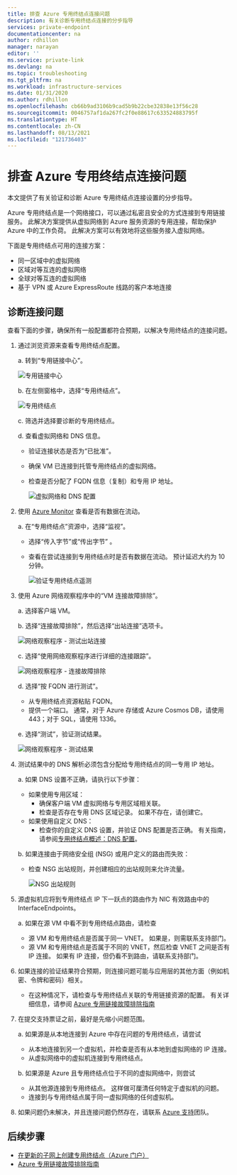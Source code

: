```yaml
---
title: 排查 Azure 专用终结点连接问题
description: 有关诊断专用终结点连接的分步指导
services: private-endpoint
documentationcenter: na
author: rdhillon
manager: narayan
editor: ''
ms.service: private-link
ms.devlang: na
ms.topic: troubleshooting
ms.tgt_pltfrm: na
ms.workload: infrastructure-services
ms.date: 01/31/2020
ms.author: rdhillon
ms.openlocfilehash: cb66b9ad3106b9cad5b9b22cbe32838e13f56c28
ms.sourcegitcommit: 0046757af1da267fc2f0e88617c633524883795f
ms.translationtype: HT
ms.contentlocale: zh-CN
ms.lasthandoff: 08/13/2021
ms.locfileid: "121736403"
---
```

# <a name="troubleshoot-azure-private-endpoint-connectivity-problems"></a>排查 Azure 专用终结点连接问题

本文提供了有关验证和诊断 Azure 专用终结点连接设置的分步指导。

Azure 专用终结点是一个网络接口，可以通过私密且安全的方式连接到专用链接服务。 此解决方案提供从虚拟网络到 Azure 服务资源的专用连接，帮助保护 Azure 中的工作负荷。 此解决方案可以有效地将这些服务接入虚拟网络。

下面是专用终结点可用的连接方案：

- 同一区域中的虚拟网络
- 区域对等互连的虚拟网络
- 全球对等互连的虚拟网络
- 基于 VPN 或 Azure ExpressRoute 线路的客户本地连接

## <a name="diagnose-connectivity-problems"></a>诊断连接问题 

查看下面的步骤，确保所有一般配置都符合预期，以解决专用终结点的连接问题。

1. 通过浏览资源来查看专用终结点配置。

    a. 转到“专用链接中心”[](https://ms.portal.azure.com/#blade/Microsoft_Azure_Network/PrivateLinkCenterBlade/overview)。

      ![专用链接中心](./media/private-endpoint-tsg/private-link-center.png)

    b. 在左侧窗格中，选择“专用终结点”。
    
      ![专用终结点](./media/private-endpoint-tsg/private-endpoints.png)

    c. 筛选并选择要诊断的专用终结点。

    d. 查看虚拟网络和 DNS 信息。
     - 验证连接状态是否为“已批准”。
     - 确保 VM 已连接到托管专用终结点的虚拟网络。
     - 检查是否分配了 FQDN 信息（复制）和专用 IP 地址。
    
       ![虚拟网络和 DNS 配置](./media/private-endpoint-tsg/vnet-dns-configuration.png)
    
1. 使用 [Azure Monitor](../azure-monitor/overview.md) 查看是否有数据在流动。

    a. 在“专用终结点”资源中，选择“监视”。
     - 选择“传入字节”或“传出字节” 。 
     - 查看在尝试连接到专用终结点时是否有数据在流动。 预计延迟大约为 10 分钟。
    
       ![验证专用终结点遥测](./media/private-endpoint-tsg/private-endpoint-monitor.png)

1.  使用 Azure 网络观察程序中的“VM 连接故障排除”。

    a. 选择客户端 VM。

    b. 选择“连接故障排除”，然后选择“出站连接”选项卡。
    
      ![网络观察程序 - 测试出站连接](./media/private-endpoint-tsg/network-watcher-outbound-connection.png)
    
    c. 选择“使用网络观察程序进行详细的连接跟踪”。
    
      ![网络观察程序 - 连接故障排除](./media/private-endpoint-tsg/network-watcher-connection-troubleshoot.png)

    d. 选择“按 FQDN 进行测试”。
     - 从专用终结点资源粘贴 FQDN。
     - 提供一个端口。 通常，对于 Azure 存储或 Azure Cosmos DB，请使用 443；对于 SQL，请使用 1336。

    e. 选择“测试”，验证测试结果。
    
      ![网络观察程序 - 测试结果](./media/private-endpoint-tsg/network-watcher-test-results.png)
    
        
1. 测试结果中的 DNS 解析必须包含分配给专用终结点的同一专用 IP 地址。

    a. 如果 DNS 设置不正确，请执行以下步骤：
     - 如果使用专用区域： 
       - 确保客户端 VM 虚拟网络与专用区域相关联。
       - 检查是否存在专用 DNS 区域记录。 如果不存在，请创建它。
     - 如果使用自定义 DNS：
       - 检查你的自定义 DNS 设置，并验证 DNS 配置是否正确。
       有关指南，请参阅[专用终结点概述：DNS 配置](./private-endpoint-overview.md#dns-configuration)。

    b. 如果连接由于网络安全组 (NSG) 或用户定义的路由而失败：
     - 检查 NSG 出站规则，并创建相应的出站规则来允许流量。
    
       ![NSG 出站规则](./media/private-endpoint-tsg/nsg-outbound-rules.png)

1. 源虚拟机应将到专用终结点 IP 下一跃点的路由作为 NIC 有效路由中的 InterfaceEndpoints。 

    a. 如果在源 VM 中看不到专用终结点路由，请检查 
     - 源 VM 和专用终结点是否属于同一 VNET。 如果是，则需联系支持部门。 
     - 源 VM 和专用终结点是否属于不同的 VNET，然后检查 VNET 之间是否有 IP 连接。 如果有 IP 连接，但仍看不到路由，请联系支持部门。 

1. 如果连接的验证结果符合预期，则连接问题可能与应用层的其他方面（例如机密、令牌和密码）相关。
   - 在这种情况下，请检查与专用终结点关联的专用链接资源的配置。 有关详细信息，请参阅 [Azure 专用链接故障排除指南](troubleshoot-private-link-connectivity.md)
   
1. 在提交支持票证之前，最好是先缩小问题范围。 

    a. 如果源是从本地连接到 Azure 中存在问题的专用终结点，请尝试 
      - 从本地连接到另一个虚拟机，并检查是否有从本地到虚拟网络的 IP 连接。 
      - 从虚拟网络中的虚拟机连接到专用终结点。
      
    b. 如果源是 Azure 且专用终结点位于不同的虚拟网络中，则尝试 
      - 从其他源连接到专用终结点。 这样做可厘清任何特定于虚拟机的问题。 
      - 连接到与专用终结点属于同一虚拟网络的任何虚拟机。  

1. 如果问题仍未解决，并且连接问题仍然存在，请联系 [Azure 支持](https://ms.portal.azure.com/#blade/Microsoft_Azure_Support/HelpAndSupportBlade/overview)团队。

## <a name="next-steps"></a>后续步骤

 * [在更新的子网上创建专用终结点（Azure 门户）](./create-private-endpoint-portal.md)
 * [Azure 专用链接故障排除指南](troubleshoot-private-link-connectivity.md)
